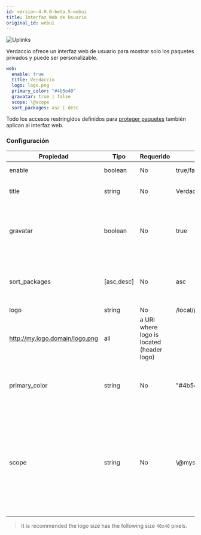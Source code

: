 ```yaml
---
id: version-4.0.0-beta.5-webui
title: Interfaz Web de Usuario
original_id: webui
---
```


![Uplinks](https://user-images.githubusercontent.com/558752/52916111-fa4ba980-32db-11e9-8a64-f4e06eb920b3.png)

Verdaccio ofrece un interfaz web de usuario para mostrar solo los paquetes privados y puede ser personalizable.

```yaml
web:
  enable: true
  title: Verdaccio
  logo: logo.png
  primary_color: "#4b5e40"
  gravatar: true | false
  scope: \@scope
  sort_packages: asc | desc
```

Todo los accesos restringidos definidos para [proteger paquetes](protect-your-dependencies.md) también aplican al interfaz web.

### Configuración

| Propiedad     | Tipo       | Requerido | Ejemplo                                                     | Soporte    | Descripción                                                                                                                         |
| ------------- | ---------- | --------- | ----------------------------------------------------------- | ---------- | ----------------------------------------------------------------------------------------------------------------------------------- |
| enable        | boolean    | No        | true/false                                                  | all        | habilita la interfaz web                                                                                                            |
| title         | string     | No        | Verdaccio                                                   | all        | El título de la interfaz web                                                                                                        |
| gravatar      | boolean    | No        | true                                                        | `>v4`   | Gravatars will be generated under the hood if this property is enabled                                                              |
| sort_packages | [asc,desc] | No        | asc                                                         | `>v4`   | By default private packages are sorted by ascending                                                                                 |
| logo          | string     | No        | /local/path/to/my/logo.png  
http://my.logo.domain/logo.png | all        | a URI where logo is located (header logo)                                                                                           |
| primary_color | string     | No        | "#4b5e40"                                                   | `>4`    | The primary color to use throughout the UI (header, etc)                                                                            |
| scope         | string     | No        | \\@myscope                                                | `>v3.x` | Si estas usando el registro por un scope specifico, define el @scope en el encabezado de la interfaz web (note: escapa @ con \\@) |

> It is recommended the logo size has the following size `40x40` pixels.